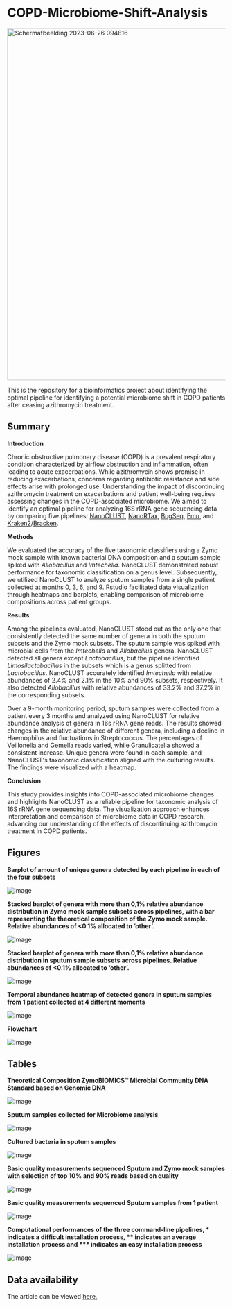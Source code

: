 # COPD-Microbiome-Shift-Analysis
<img width="812" alt="Schermafbeelding 2023-06-26 094816" src="https://github.com/BirgitRijvers/COPD-Microbiome-Shift-Analysis/assets/126883391/f9d588e3-00bc-44ef-9e92-4a86a8ca9d5a">



This is the repository for a bioinformatics project about identifying the optimal pipeline for identifying a potential microbiome shift in COPD patients after ceasing azithromycin treatment.

## Summary
**Introduction** 

Chronic obstructive pulmonary disease (COPD) is a prevalent respiratory condition characterized by airflow obstruction and inflammation, often leading to acute exacerbations. While azithromycin shows promise in reducing exacerbations, concerns regarding antibiotic resistance and side effects arise with prolonged use. Understanding the impact of discontinuing azithromycin treatment on exacerbations and patient well-being requires assessing changes in the COPD-associated microbiome. We aimed to identify an optimal pipeline for analyzing 16S rRNA gene sequencing data by comparing five pipelines: [NanoCLUST](https://github.com/genomicsITER/NanoCLUST), [NanoRTax](https://github.com/genomicsITER/NanoRTax), [BugSeq](https://bugseq.com/), [Emu](https://gitlab.com/treangenlab/emu), and [Kraken2](https://github.com/DerrickWood/kraken2/tree/master)/[Bracken](https://github.com/jenniferlu717/Bracken). 

**Methods**

We evaluated the accuracy of the five taxonomic classifiers using a Zymo mock sample with known bacterial DNA composition and a sputum sample spiked with *Allobacillus* and *Imtechella*. NanoCLUST demonstrated robust performance for taxonomic classification on a genus level. Subsequently, we utilized NanoCLUST to analyze sputum samples from a single patient collected at months 0, 3, 6, and 9. Rstudio facilitated data visualization through heatmaps and barplots, enabling comparison of microbiome compositions across patient groups. 

**Results**

Among the pipelines evaluated, NanoCLUST stood out as the only one that consistently detected the same number of genera in both the sputum subsets and the Zymo mock subsets. The sputum sample was spiked with microbial cells from the *Imtechella* and *Allobacillus* genera. NanoCLUST detected all genera except *Lactobacillus*, but the pipeline identified *Limosilactobacillus* in the subsets which is a genus splitted from *Lactobacillus*. NanoCLUST accurately identified *Imtechella* with relative abundances of 2.4% and 2.1% in the 10% and 90% subsets, respectively. It also detected *Allobacillus* with relative abundances of 33.2% and 37.2% in the corresponding subsets.

Over a 9-month monitoring period, sputum samples were collected from a patient every 3 months and analyzed using NanoCLUST for relative abundance analysis of genera in 16s rRNA gene reads. The results showed changes in the relative abundance of different genera, including a decline in Haemophilus and fluctuations in Streptococcus. The percentages of Veillonella and Gemella reads varied, while Granulicatella showed a consistent increase. Unique genera were found in each sample, and NanoCLUST's taxonomic classification aligned with the culturing results. The findings were visualized with a heatmap.

**Conclusion**

This study provides insights into COPD-associated microbiome changes and highlights NanoCLUST as a reliable pipeline for taxonomic analysis of 16S rRNA gene sequencing data. The visualization approach enhances interpretation and comparison of microbiome data in COPD research, advancing our understanding of the effects of discontinuing azithromycin treatment in COPD patients. 

## Figures

**Barplot of amount of unique genera detected by each pipeline in each of the four subsets**

![image](https://github.com/BirgitRijvers/COPD-Microbiome-Shift-Analysis/assets/126883391/5ea405b2-db16-4146-a88b-efae8b4bad2c)

**Stacked barplot of genera with more than 0,1% relative abundance distribution in Zymo mock sample subsets across pipelines, with a bar representing the theoretical composition of the Zymo mock sample. Relative abundances of <0.1% allocated to ‘other’.**

![image](https://github.com/BirgitRijvers/COPD-Microbiome-Shift-Analysis/assets/126883391/8f255c07-70d4-40bd-ab45-89c1d29ea3ba)


**Stacked barplot of genera with more than 0,1% relative abundance distribution in sputum sample subsets across pipelines. Relative abundances of <0.1% allocated to ‘other’.**

![image](https://github.com/BirgitRijvers/COPD-Microbiome-Shift-Analysis/assets/126883391/523da54f-1312-4d9e-a72a-5fda038de022)


**Temporal abundance heatmap of detected genera in sputum samples from 1 patient collected at 4 different moments**

![image](https://github.com/BirgitRijvers/COPD-Microbiome-Shift-Analysis/assets/126883391/5677dcba-f037-46f5-8c69-1e545adf4e28)


**Flowchart**

![image](https://github.com/BirgitRijvers/COPD-Microbiome-Shift-Analysis/assets/126883391/afc6b1d9-a542-4ff1-830a-69c0b7274f60)


## Tables
**Theoretical Composition ZymoBIOMICS™ Microbial Community DNA Standard based on Genomic DNA**

![image](https://github.com/BirgitRijvers/COPD-Microbiome-Shift-Analysis/assets/126883391/046fd52c-603f-439c-a3ff-f64bf2c0530d)


**Sputum samples collected for Microbiome analysis**

![image](https://github.com/BirgitRijvers/COPD-Microbiome-Shift-Analysis/assets/126883391/2bdc6f8b-719b-4888-99a5-d40af599de06)

**Cultured bacteria in sputum samples**

![image](https://github.com/BirgitRijvers/COPD-Microbiome-Shift-Analysis/assets/126883391/7e286872-50d7-48ca-8a2b-a938dfac0d52)


**Basic quality measurements sequenced Sputum and Zymo mock samples with selection of top 10% and 90%  reads based on quality**

![image](https://github.com/BirgitRijvers/COPD-Microbiome-Shift-Analysis/assets/126883391/10b630ca-087e-421b-b983-dfa5efb710a5)


**Basic quality measurements sequenced Sputum samples from 1 patient**

![image](https://github.com/BirgitRijvers/COPD-Microbiome-Shift-Analysis/assets/126883391/a8a6287a-1734-4247-a6c8-86773be41d8a)


**Computational performances of the three command-line pipelines, * indicates a difficult installation process, ** indicates an average installation process and *** indicates an easy installation process**

![image](https://github.com/BirgitRijvers/COPD-Microbiome-Shift-Analysis/assets/126883391/5ff5b5f6-f02b-44ce-9e67-aad01e962a31)


## Data availability
The article can be viewed [here.](https://github.com/BirgitRijvers/COPD-Microbiome-Shift-Analysis/blob/main/Scientific%20paper%20COPD%20JGBR%20versie%202%20.docx)

